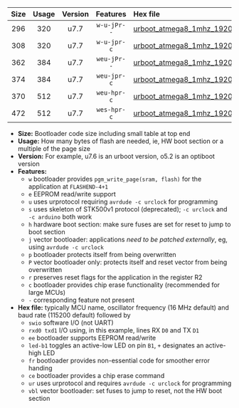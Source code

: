|Size|Usage|Version|Features|Hex file|
|:-:|:-:|:-:|:-:|:--|
|296|320|u7.7|`w-u-jPr--`|[urboot_atmega8_1mhz_19200bps_swio_rxd0_txd1_led+b5_fr_ur_vbl.hex](https://raw.githubusercontent.com/stefanrueger/urboot.hex/main/cores/minicore/atmega8/fcpu_1mhz/19200_bps/urboot_atmega8_1mhz_19200bps_swio_rxd0_txd1_led+b5_fr_ur_vbl.hex)|
|308|320|u7.7|`w-u-jpr-c`|[urboot_atmega8_1mhz_19200bps_swio_rxd0_txd1_led+b5_fr_ce_ur_vbl.hex](https://raw.githubusercontent.com/stefanrueger/urboot.hex/main/cores/minicore/atmega8/fcpu_1mhz/19200_bps/urboot_atmega8_1mhz_19200bps_swio_rxd0_txd1_led+b5_fr_ce_ur_vbl.hex)|
|362|384|u7.7|`weu-jPr--`|[urboot_atmega8_1mhz_19200bps_swio_rxd0_txd1_ee_led+b5_fr_ur_vbl.hex](https://raw.githubusercontent.com/stefanrueger/urboot.hex/main/cores/minicore/atmega8/fcpu_1mhz/19200_bps/urboot_atmega8_1mhz_19200bps_swio_rxd0_txd1_ee_led+b5_fr_ur_vbl.hex)|
|374|384|u7.7|`weu-jpr-c`|[urboot_atmega8_1mhz_19200bps_swio_rxd0_txd1_ee_led+b5_fr_ce_ur_vbl.hex](https://raw.githubusercontent.com/stefanrueger/urboot.hex/main/cores/minicore/atmega8/fcpu_1mhz/19200_bps/urboot_atmega8_1mhz_19200bps_swio_rxd0_txd1_ee_led+b5_fr_ce_ur_vbl.hex)|
|370|512|u7.7|`weu-hpr-c`|[urboot_atmega8_1mhz_19200bps_swio_rxd0_txd1_ee_led+b5_fr_ce_ur.hex](https://raw.githubusercontent.com/stefanrueger/urboot.hex/main/cores/minicore/atmega8/fcpu_1mhz/19200_bps/urboot_atmega8_1mhz_19200bps_swio_rxd0_txd1_ee_led+b5_fr_ce_ur.hex)|
|472|512|u7.7|`wes-hpr-c`|[urboot_atmega8_1mhz_19200bps_swio_rxd0_txd1_ee_led+b5_fr_ce.hex](https://raw.githubusercontent.com/stefanrueger/urboot.hex/main/cores/minicore/atmega8/fcpu_1mhz/19200_bps/urboot_atmega8_1mhz_19200bps_swio_rxd0_txd1_ee_led+b5_fr_ce.hex)|

- **Size:** Bootloader code size including small table at top end
- **Usage:** How many bytes of flash are needed, ie, HW boot section or a multiple of the page size
- **Version:** For example, u7.6 is an urboot version, o5.2 is an optiboot version
- **Features:**
  + `w` bootloader provides `pgm_write_page(sram, flash)` for the application at `FLASHEND-4+1`
  + `e` EEPROM read/write support
  + `u` uses urprotocol requiring `avrdude -c urclock` for programming
  + `s` uses skeleton of STK500v1 protocol (deprecated); `-c urclock` and `-c arduino` both work
  + `h` hardware boot section: make sure fuses are set for reset to jump to boot section
  + `j` vector bootloader: applications *need to be patched externally*, eg, using `avrdude -c urclock`
  + `p` bootloader protects itself from being overwritten
  + `P` vector bootloader only: protects itself and reset vector from being overwritten
  + `r` preserves reset flags for the application in the register R2
  + `c` bootloader provides chip erase functionality (recommended for large MCUs)
  + `-` corresponding feature not present
- **Hex file:** typically MCU name, oscillator frequency (16 MHz default) and baud rate (115200 default) followed by
  + `swio` software I/O (not UART)
  + `rxd0 txd1` I/O using, in this example, lines RX `D0` and TX `D1`
  + `ee` bootloader supports EEPROM read/write
  + `led-b1` toggles an active-low LED on pin `B1`, `+` designates an active-high LED
  + `fr` bootloader provides non-essential code for smoother error handing
  + `ce` bootloader provides a chip erase command
  + `ur` uses urprotocol and requires `avrdude -c urclock` for programming
  + `vbl` vector bootloader: set fuses to jump to reset, not the HW boot section
